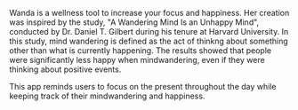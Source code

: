 Wanda is a wellness tool to increase your focus and happiness. Her creation was inspired by the study, "A Wandering Mind Is an Unhappy Mind", conducted by Dr. Daniel T. Gilbert during his tenure at Harvard University. In this study, mind wandering is defined as the act of thinkng about something other than what is currently happening. The results showed that people were significantly less happy when mindwandering, even if they were thinking about positive events.

This app reminds users to focus on the present throughout the day while keeping track of their mindwandering and happiness.